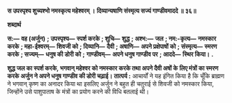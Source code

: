 **स उपस्पृश्य शुच्यश्भो नमस्कृत्य महेश्वरम् ।** **दिव्यान्यषाणि संस्मृत्य सज्यं गाण्डीवमाददे ॥ ३६॥** 

**शब्दार्थ** 

**स:—** **वह (अर्जुन)** **; उपस्पृश्य—** **स्पर्श करके** **; शुचि—** **शुद्ध** **; अश्भ:—** **जल** **; नम:-कृत्य—** **नमस्कार करके** **; महा-ईश्वरम्—** **शिवजी को** **; दिव्यानि—** **दैवी** **; अषाणि—** **अपने प्रक्षेपाषों को** **; संस्मृत्य—** **स्मरण करके** **; सज्यम्—** **धनुष की डोरी को** **;** **गाण्डीवम्—** **अपने धनुष गाण्डीव पर** **; आददे—** **स्थिर किया।** **.** 

**शुद्ध जल का स्पर्श करके, भगवान् महेश्वर को नमस्कार करके तथा अपने दैवी अषों के** **लिए मंत्रों का स्मरण करके अर्जुन ने अपने धनुष गाण्डीव की डोरी चढ़ाई।** **तात्पर्य :** आचार्यों ने यह इंगित किया है कि चूँकि ब्राह्मण ने भगवान् कृष्ण का अनादर किया था इसलिए अर्जुन ने बहुत ही चतुराई से शिवजी को नमस्कार किया, जिन्होंने उसे पाशुपाताष के मंत्रों का प्रयोग करने की विधि बतलाई थी।   